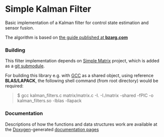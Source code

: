 # Simple Kalman Filter

Basic implementation of a Kalman filter for control state estimation and sensor fusion.

The algorithm is based on [the guide published at **bzarg.com**](http://www.bzarg.com/p/how-a-kalman-filter-works-in-pictures/#mjx-eqn-kalupdatefull)

### Building

This filter implementation depends on [Simple Matrix](https://github.com/LabDin/Simple-Matrix) project, which is added as a [git submodule](https://git-scm.com/docs/git-submodule).

For building this library e.g. with [GCC](https://gcc.gnu.org/) as a shared object, using reference **BLAS/LAPACK**, the following shell command (from root directory) would be required:

>$ gcc kalman_filters.c matrix/matrix.c -I. -I./matrix -shared -fPIC -o kalman_filters.so -lblas -llapack

### Documentation

Descriptions of how the functions and data structures work are available at the [Doxygen](http://www.stack.nl/~dimitri/doxygen/index.html)-generated [documentation pages](https://labdin.github.io/Simple-Kalman-Filter/kalman__filters_8h.html)

